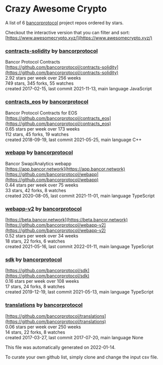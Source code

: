 # Crazy Awesome Crypto
A list of 6 [bancorprotocol](https://github.com/bancorprotocol) project repos ordered by stars.  

Checkout the interactive version that you can filter and sort: 
[https://www.awesomecrypto.xyz/](https://www.awesomecrypto.xyz/)  


### [contracts-solidity](https://github.com/bancorprotocol/contracts-solidity) by [bancorprotocol](https://github.com/bancorprotocol)  
Bancor Protocol Contracts  
[https://github.com/bancorprotocol/contracts-solidity](https://github.com/bancorprotocol/contracts-solidity)  
2.92 stars per week over 256 weeks  
749 stars, 345 forks, 55 watches  
created 2017-02-15, last commit 2021-11-13, main language JavaScript  


### [contracts_eos](https://github.com/bancorprotocol/contracts_eos) by [bancorprotocol](https://github.com/bancorprotocol)  
Bancor Protocol Contracts for EOS  
[https://github.com/bancorprotocol/contracts_eos](https://github.com/bancorprotocol/contracts_eos)  
0.65 stars per week over 173 weeks  
112 stars, 45 forks, 19 watches  
created 2018-09-19, last commit 2021-05-25, main language C++  


### [webapp](https://github.com/bancorprotocol/webapp) by [bancorprotocol](https://github.com/bancorprotocol)  
Bancor Swap/Analytics webapp  
[https://app.bancor.network](https://app.bancor.network)  
[https://github.com/bancorprotocol/webapp](https://github.com/bancorprotocol/webapp)  
0.44 stars per week over 75 weeks  
33 stars, 42 forks, 8 watches  
created 2020-08-05, last commit 2021-11-01, main language TypeScript  


### [webapp-v2](https://github.com/bancorprotocol/webapp-v2) by [bancorprotocol](https://github.com/bancorprotocol)  
  
[https://beta.bancor.network](https://beta.bancor.network)  
[https://github.com/bancorprotocol/webapp-v2](https://github.com/bancorprotocol/webapp-v2)  
0.52 stars per week over 34 weeks  
18 stars, 22 forks, 6 watches  
created 2021-05-16, last commit 2022-01-11, main language TypeScript  


### [sdk](https://github.com/bancorprotocol/sdk) by [bancorprotocol](https://github.com/bancorprotocol)  
  
[https://github.com/bancorprotocol/sdk](https://github.com/bancorprotocol/sdk)  
0.16 stars per week over 108 weeks  
17 stars, 24 forks, 8 watches  
created 2019-12-19, last commit 2021-05-13, main language TypeScript  


### [translations](https://github.com/bancorprotocol/translations) by [bancorprotocol](https://github.com/bancorprotocol)  
  
[https://github.com/bancorprotocol/translations](https://github.com/bancorprotocol/translations)  
0.06 stars per week over 250 weeks  
14 stars, 22 forks, 8 watches  
created 2017-03-27, last commit 2017-07-20, main language None  


This file was automatically generated on 2022-01-14.  

To curate your own github list, simply clone and change the input csv file.  
